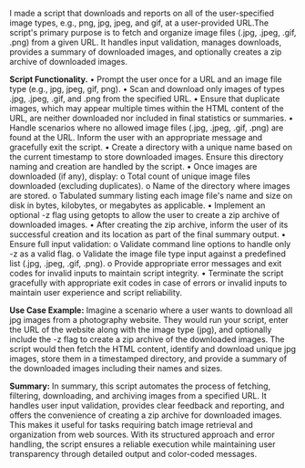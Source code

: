 I made a script that downloads and reports on all of the user-specified image types, e.g., png, jpg, jpeg, and gif, at a user-provided URL.The script's primary purpose is to fetch and organize image files (.jpg, .jpeg, .gif, .png) from a given URL. It handles input validation, manages downloads, provides a summary of downloaded images, and optionally creates a zip archive of downloaded images.

**Script Functionality.**
•	Prompt the user once for a URL and an image file type (e.g., jpg, jpeg, gif, png).
•	Scan and download only images of types .jpg, .jpeg, .gif, and .png from the specified URL.
•	Ensure that duplicate images, which may appear multiple times within the HTML content of the URL, are neither downloaded nor included in final statistics or summaries.
•	Handle scenarios where no allowed image files (.jpg, .jpeg, .gif, .png) are found at the URL. Inform the user with an appropriate message and gracefully exit the script.
•	Create a directory with a unique name based on the current timestamp to store downloaded images. Ensure this directory naming and creation are handled by the script.
•	Once images are downloaded (if any), display:
o	Total count of unique image files downloaded (excluding duplicates).
o	Name of the directory where images are stored.
o	Tabulated summary listing each image file's name and size on disk in bytes, kilobytes, or megabytes as applicable.
•	Implement an optional -z flag using getopts to allow the user to create a zip archive of downloaded images.
•	After creating the zip archive, inform the user of its successful creation and its location as part of the final summary output.
•	Ensure full input validation:
   o	Validate command line options to handle only -z as a valid flag.
   o	Validate the image file type input against a predefined list (.jpg, .jpeg, .gif, .png).
   o	Provide appropriate error messages and exit codes for invalid inputs to maintain script integrity.
•	Terminate the script gracefully with appropriate exit codes in case of errors or invalid inputs to maintain user experience and script reliability.

**Use Case Example:**
Imagine a scenario where a user wants to download all jpg images from a photography website. They would run your script, enter the URL of the website along with the image type (jpg), and optionally include the -z flag to create a zip archive of the downloaded images. The script would then fetch the HTML content, identify and download unique jpg images, store them in a timestamped directory, and provide a summary of the downloaded images including their names and sizes.

**Summary:**
In summary, this script automates the process of fetching, filtering, downloading, and archiving images from a specified URL. It handles user input validation, provides clear feedback and reporting, and offers the convenience of creating a zip archive for downloaded images. This makes it useful for tasks requiring batch image retrieval and organization from web sources. With its structured approach and error handling, the script ensures a reliable execution while maintaining user transparency through detailed output and color-coded messages.
